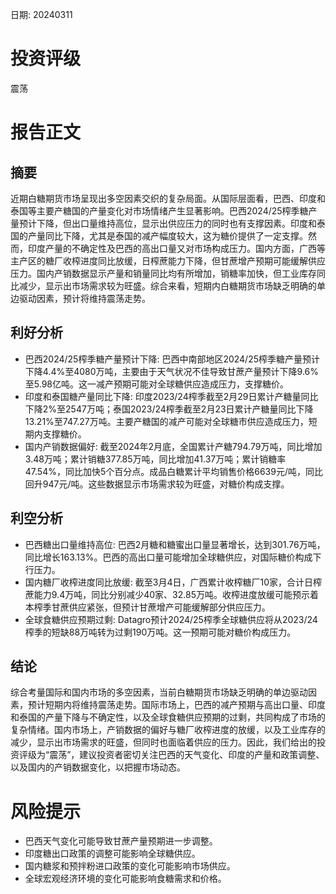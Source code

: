 
日期: 20240311

# 投资评级

震荡

# 报告正文

## 摘要

近期白糖期货市场呈现出多空因素交织的复杂局面。从国际层面看，巴西、印度和泰国等主要产糖国的产量变化对市场情绪产生显著影响。巴西2024/25榨季糖产量预计下降，但出口量维持高位，显示出供应压力的同时也有支撑因素。印度和泰国的产量同比下降，尤其是泰国的减产幅度较大，这为糖价提供了一定支撑。然而，印度产量的不确定性及巴西的高出口量又对市场构成压力。国内方面，广西等主产区的糖厂收榨进度同比放缓，日榨蔗能力下降，但甘蔗增产预期可能缓解供应压力。国内产销数据显示产量和销量同比均有所增加，销糖率加快，但工业库存同比减少，显示出市场需求较为旺盛。综合来看，短期内白糖期货市场缺乏明确的单边驱动因素，预计将维持震荡走势。

## 利好分析

* 巴西2024/25榨季糖产量预计下降: 巴西中南部地区2024/25榨季糖产量预计下降4.4%至4080万吨，主要由于天气状况不佳导致甘蔗产量预计下降9.6%至5.98亿吨。这一减产预期可能对全球糖供应造成压力，支撑糖价。
* 印度和泰国糖产量同比下降: 印度2023/24榨季截至2月29日累计产糖量同比下降2%至2547万吨；泰国2023/24榨季截至2月23日累计产糖量同比下降13.21%至747.27万吨。主要产糖国的减产可能对全球糖市供应造成压力，短期内支撑糖价。
* 国内产销数据偏好: 截至2024年2月底，全国累计产糖794.79万吨，同比增加3.48万吨；累计销糖377.85万吨，同比增加41.37万吨；累计销糖率47.54%，同比加快5个百分点。成品白糖累计平均销售价格6639元/吨，同比回升947元/吨。这些数据显示市场需求较为旺盛，对糖价构成支撑。

## 利空分析

* 巴西糖出口量维持高位: 巴西2月糖和糖蜜出口量显著增长，达到301.76万吨，同比增长163.13%。巴西的高出口量可能增加全球糖供应，对国际糖价构成下行压力。
* 国内糖厂收榨进度同比放缓: 截至3月4日，广西累计收榨糖厂10家，合计日榨蔗能力9.4万吨，同比分别减少40家、32.85万吨。收榨进度放缓可能预示着本榨季甘蔗供应紧张，但预计甘蔗增产可能缓解部分供应压力。
* 全球食糖供应预期过剩: Datagro预计2024/25榨季全球糖供应将从2023/24榨季的短缺88万吨转为过剩190万吨。这一预期可能对糖价构成压力。

## 结论

综合考量国际和国内市场的多空因素，当前白糖期货市场缺乏明确的单边驱动因素，预计短期内将维持震荡走势。国际市场上，巴西的减产预期与高出口量、印度和泰国的产量下降与不确定性，以及全球食糖供应预期的过剩，共同构成了市场的复杂情绪。国内市场上，产销数据的偏好与糖厂收榨进度的放缓，以及工业库存的减少，显示出市场需求的旺盛，但同时也面临着供应的压力。因此，我们给出的投资评级为“震荡”，建议投资者密切关注巴西的天气变化、印度的产量和政策调整、以及国内的产销数据变化，以把握市场动态。

# 风险提示

* 巴西天气变化可能导致甘蔗产量预期进一步调整。
* 印度糖出口政策的调整可能影响全球糖供应。
* 国内糖浆和预拌粉进口政策的变化可能影响市场供应。
* 全球宏观经济环境的变化可能影响食糖需求和价格。
